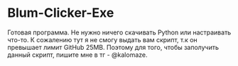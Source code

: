 # Blum-Clicker-Exe
Готовая программа. Не нужно ничего скачивать Python или настраивать что-то.
К сожалению тут я не смогу выдать вам скрипт, т.к он превышает лимит GitHub 25MB.
Поэтому для того, чтобы заполучить данный скрипт, пишите мне в тг - @kalomaze.


